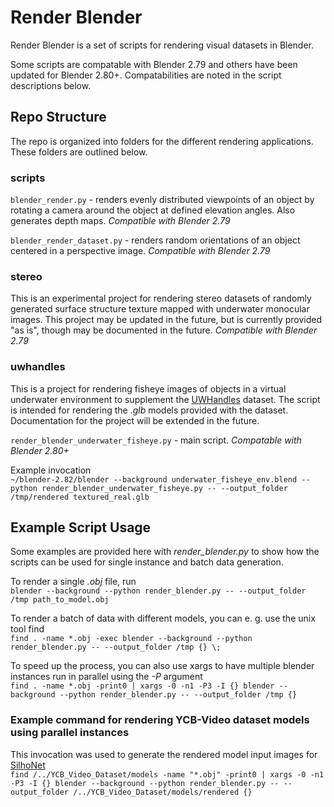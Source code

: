 # Render Blender

Render Blender is a set of scripts for rendering visual datasets in Blender.

Some scripts are compatable with Blender 2.79 and others have been updated for Blender 2.80+. Compatabilities are noted in the script descriptions below.

## Repo Structure

The repo is organized into folders for the different rendering applications. These folders are outlined below.

### scripts

`blender_render.py` - renders evenly distributed viewpoints of an object by rotating a camera around the object at defined elevation angles. Also generates depth maps. *Compatible with Blender 2.79*

`blender_render_dataset.py` - renders random orientations of an object centered in a perspective image. *Compatible with Blender 2.79*

### stereo

This is an experimental project for rendering stereo datasets of randomly generated surface structure texture mapped with underwater monocular images. This project may be updated in the future, but is currently provided "as is", though may be documented in the future. *Compatible with Blender 2.79*

### uwhandles

This is a project for rendering fisheye images of objects in a virtual underwater environment to supplement the [UWHandles](https://github.com/gidobot/UWHandles/blob/master/README.md) dataset. The script is intended for rendering the *.glb* models provided with the dataset. Documentation for the project will be extended in the future.

`render_blender_underwater_fisheye.py` - main script. *Compatable with Blender 2.80+*

Example invocation  
`~/blender-2.82/blender --background underwater_fisheye_env.blend --python render_blender_underwater_fisheye.py -- --output_folder /tmp/rendered textured_real.glb`

## Example Script Usage

Some examples are provided here with *render_blender.py* to show how the scripts can be used for single instance and batch data generation.

To render a single *.obj* file, run  
`blender --background --python render_blender.py -- --output_folder /tmp path_to_model.obj`

To render a batch of data with different models, you can e. g. use the unix tool find  
`find . -name *.obj -exec blender --background --python render_blender.py -- --output_folder /tmp {} \;`

To speed up the process, you can also use xargs to have multiple blender instances run in parallel using the *-P* argument  
`find . -name *.obj -print0 | xargs -0 -n1 -P3 -I {} blender --background --python render_blender.py -- --output_folder /tmp {}`

### Example command for rendering YCB-Video dataset models using parallel instances

This invocation was used to generate the rendered model input images for [SilhoNet](https://github.com/gidobot/SilhoNet)  
`find /../YCB_Video_Dataset/models -name "*.obj" -print0 | xargs -0 -n1 -P3 -I {} blender --background --python render_blender.py -- --output_folder /../YCB_Video_Dataset/models/rendered {}`
